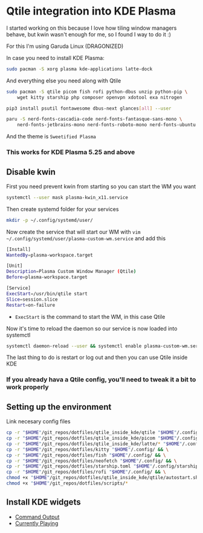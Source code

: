 # Qtile integration into KDE Plasma

I started working on this because I love how tiling window managers behave, but kwin wasn't enough for me, so I found I way to do it :)

For this I'm using Garuda Linux (DRAGONIZED)

In case you need to install KDE Plasma:

```bash
sudo pacman -S xorg plasma kde-applications latte-dock
```

And everything else you need along with Qtile

```bash
sudo pacman -S qtile picom fish rofi python-dbus unzip python-pip \
    wget kitty starship php composer openvpn xdotool exa nitrogen

pip3 install psutil fontawesome dbus-next glances[all] --user

paru -S nerd-fonts-cascadia-code nerd-fonts-fantasque-sans-mono \
    nerd-fonts-jetbrains-mono nerd-fonts-roboto-mono nerd-fonts-ubuntu pfetch
```

And the theme is `Sweetified Plasma`

### This works for KDE Plasma 5.25 and above


## Disable kwin

First you need prevent kwin from starting so you can start the WM you want

```sh
systemctl --user mask plasma-kwin_x11.service
```

Then create systemd folder for your services

```sh
mkdir -p ~/.config/systemd/user/
```

Now create the service that will start our WM with `vim ~/.config/systemd/user/plasma-custom-wm.service` and add this

```sh
[Install]
WantedBy=plasma-workspace.target

[Unit]
Description=Plasma Custom Window Manager (Qtile)
Before=plasma-workspace.target

[Service]
ExecStart=/usr/bin/qtile start
Slice=session.slice
Restart=on-failure
```

- `ExecStart` is the command to start the WM, in this case Qtile

Now it's time to reload the daemon so our service is now loaded into systemctl

```sh
systemctl daemon-reload --user && systemctl enable plasma-custom-wm.service --user
```

The last thing to do is restart or log out and then you can use Qtile inside KDE

### If you already hava a Qtile config, you'll need to tweak it a bit to work properly

## Setting up the environment

Link necesary config files

```bash
cp -r "$HOME"/git_repos/dotfiles/qtile_inside_kde/qtile "$HOME"/.config/ && \
cp -r "$HOME"/git_repos/dotfiles/qtile_inside_kde/picom "$HOME"/.config/ && \
cp -r "$HOME"/git_repos/dotfiles/qtile_inside_kde/latte/* "$HOME"/.config/latte/ && \
cp -r "$HOME"/git_repos/dotfiles/kitty "$HOME"/.config/ && \
cp -r "$HOME"/git_repos/dotfiles/fish "$HOME"/.config/ && \
cp -r "$HOME"/git_repos/dotfiles/neofetch "$HOME"/.config/ && \
cp -r "$HOME"/git_repos/dotfiles/starship.toml "$HOME"/.config/starship.toml && \
cp -r "$HOME"/git_repos/dotfiles/rofi "$HOME"/.config/ && \
chmod +x "$HOME"/git_repos/dotfiles/qtile_inside_kde/qtile/autostart.sh && \
chmod +x "$HOME"/git_repos/dotfiles/scripts/*
```

## Install KDE widgets

- [Command Output](https://www.pling.com/p/1166510)
- [Currently Playing](https://www.pling.com/p/1821551)
